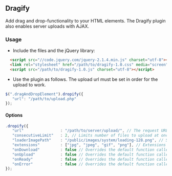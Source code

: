 ## Dragify
Add drag and drop-functionality to your HTML elements. The Dragify plugin also enables server uploads with AJAX.

### Usage
* Include the files and the jQuery library:
```html
  <script src="//code.jquery.com/jquery-2.1.4.min.js" charset="utf-8"></script>
  <link rel="stylesheet" href="/path/to/dragify-1.0.css" media="screen" charset="utf-8">
  <script src="/path/to/dragify-1.0.js" charset="utf-8"></script>
```
* Use the plugin as follows. The upload url must be set in order for the upload to work.
```js
$(".dragAndDropElement").dropify({
   "url": "/path/to/upload.php"
});
```
#### Options
```js
.dropify({
   "url"                : "/path/to/server/upload/", // The request URL (required)
   "consecutiveLimit"   : 2, // Limits number of files to upload at once (optional)
   "loaderImagePath"    : "/public/images/system/loading-128.png", // Sets the loader icon (optional)
   "extensions"         : ["jpg", "jpeg", "gif", "png"], // Extensions that are allowed to upload (optional)
   "onDownload"         : false // Overrides the default function called upon xhr.onprogress (optional)
   "onUpload"           : false // Overrides the default function called upon xhr.upload.onprogress (optional)
   "onReady"            : false // Overrides the default function called upon completion (optional)
   "onError"            : false // Overrides the default function called upon error (optional)
});
```
